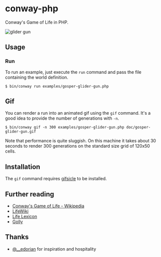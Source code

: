 # conway-php

Conway's Game of Life in PHP.

![glider gun](doc/gosper-glider-gun.gif)

## Usage

### Run

To run an example, just execute the `run` command and pass the file containing
the world definition.

    $ bin/conway run examples/gosper-glider-gun.php

## Gif

You can render a run into an animated gif using the `gif` command. It's a good
idea to provide the number of generations with `-n`.

    $ bin/conway gif -n 300 examples/gosper-glider-gun.php doc/gosper-glider-gun.gif

Note that performance is quite sluggish. On this machine it takes about 30
seconds to render 300 generations on the standard size grid of 120x50 cells.

## Installation

The `gif` command requires [gifsicle](http://www.lcdf.org/gifsicle/) to be
installed.

## Further reading

* [Conway's Game of Life - Wikipedia](http://en.wikipedia.org/wiki/Conway%27s_Game_of_Life)
* [LifeWiki](http://www.conwaylife.com/wiki/Main_Page)
* [Life Lexicon](http://www.argentum.freeserve.co.uk/lex.htm)
* [Golly](http://golly.sourceforge.net/)

## Thanks

* [@__edorian](https://twitter.com/__edorian) for inspiration and hospitality
